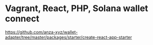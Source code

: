 # Vagrant, React, PHP, Solana wallet connect

https://github.com/anza-xyz/wallet-adapter/tree/master/packages/starter/create-react-app-starter